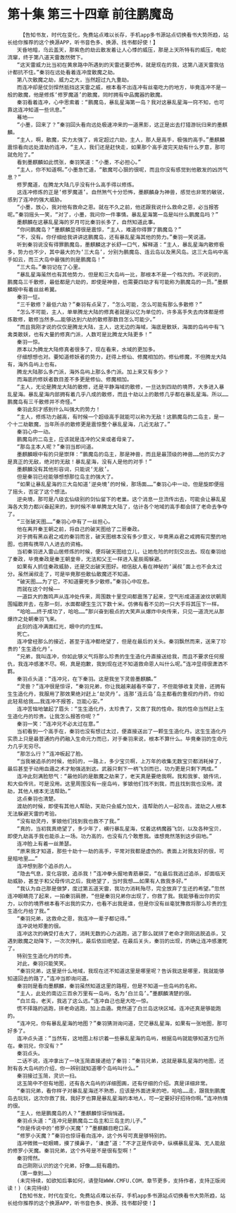 # 第十集 第三十四章 前往鹏魔岛
        【告知书友，时代在变化，免费站点难以长存，手机app多书源站点切换看书大势所趋，站长给你推荐的这个换源APP，听书音色多、换源、找书都好使！】
       天昏地暗，乌云盖天，那紫色的劫云散发着让人心悸的威压，那是上天所特有的威压，电蛇流窜，终于第八道天雷轰然劈下。
       “这天雷威力比当初在黄泉路中所遇到的天雷还要恐怖，就是现在的我，这第八道天雷我估计都抗不住。”秦羽在远处看着连冲度散魔之劫。
       第八次散魔之劫，威力之大，当然超过九九重劫。
       而连冲却是仗剑悍然抵挡这天雷之威，根本看不出连冲有丝毫吃力的地方，毕竟连冲不是一般的散魔，他是修炼‘修罗魔道’的散魔，同时拥有中品魔器的散魔。
       秦羽看着连冲，心中思索着：“鹏魔岛，暴乱星海第一岛？我对这暴乱星海一窍不知，也可靠这连冲知道一些讯息。”
       蓦地——
       “小墨，回来了？”秦羽回头看向远处极速冲来的一道黑影，这正是出去打猎游玩归来的墨麒麟。
       “主人，啊，散魔，实力太强了，肯定超过六劫，主人，那人是高手，极强的高手。”墨麒麟震惊看向远处渡劫的连冲，“主人，我们还是赶快走，如果那个高手渡完天劫有什么歹意，那可就危险了。”
       看到墨麒麟如此慌张，秦羽笑道：“小墨，不必担心。”
       “主人，你不知道啊。”小墨急忙道，“散魔可心狠的很呢，而且你没有感觉到他散发的凶厉气息？”
       修罗魔道，在腾龙大陆几乎没有什么高手得以修炼。
       这连冲修炼的正是‘修罗魔道’。自然煞气十分恐怖，墨麒麟身为神兽，感觉也非常的敏锐，感到了连冲的强大威胁。
       “小墨，放心，我对他有救命之恩。就在不久之前，他还跟我说什么救命之恩，必当报答呢。”秦羽摇头一笑，“对了，小墨，我问你一件事情。暴乱星海第一岛是叫什么鹏魔岛吗？”
       墨麒麟在这暴乱星海的岁月可比秦羽长多了，自然知道此事。
       “你问鹏魔岛？”墨麒麟显得很是震惊，“主人，难道你得罪了鹏魔岛？”
       “不，没有。你仔细给我讲讲这鹏魔岛，还有暴乱星海其他的势力。”秦羽一笑说道。
       听到秦羽说没有得罪鹏魔岛，墨麒麟这才长舒一口气，解释道：“主人，暴乱星海内散修极多，势力也不少，其中最大的为‘三大岛’，分别为鹏魔岛、连云岛以及黑风岛。这三大岛屿中高手如云，而三大岛中最强的则是鹏魔岛！”
       “三大岛。”秦羽记在了心里。
       “暴乱星海虽然也有其他势力，但是和三大岛屿一比，那根本不是一个档次的。不说别的，鹏魔岛三千散修，最低都是六劫的，即使是神兽，也需要四劫才有可能称为鹏魔岛的一员。”墨麒麟眼中有着丝丝希翼。
       秦羽一怔。
       “三千散修？最低六劫？”秦羽有点呆了，“怎么可能，怎么可能有那么多散修？”
       “怎么不可能，主人，单单腾龙大陆的修真者就是以亿为单位的，许多高手失去肉体都是修炼散修，散修当然多……能够达到六劫的散修那数目怎么可能少。”
       “而且我刚才说的仅仅是腾龙大陆，主人，这无边的海域，海底是散妖，海面的岛屿中有飞禽类散妖，也有大量的修真门派，人数可是比腾龙大陆更多！”
       秦羽一惊。
       原本以为腾龙大陆修真者很多了，现在看来，水域的更加多。
       仔细想想也对。要知道修妖者的势力，赶得上修仙、修魔相加的。修仙修魔，不但腾龙大陆有，海外岛屿上也有。
       腾龙大陆那么多门派，海外岛屿上那么多门派。加上来又有多少？
       而海底的修妖者数目差不多更是修仙、修魔相加。
       “主人，无论是腾龙大陆的散修，还是平静海域的散修，一旦达到四劫的境界，大多进入暴乱星海。暴乱星海内部拥有着几乎八成的散修，而且十劫以上的散修几乎都在暴乱星海。所以……鹏魔岛有三千散修并不奇怪。”
       秦羽此刻才感到什么叫强大的势力！
       “主人，修炼功力越高，有时候一个超级高手就能可以称为无敌！这鹏魔岛的二岛主，是一个十二劫散魔，当年所杀的散修更是震惊整个暴乱星海，几近无敌了。”
       秦羽心中一动。
       鹏魔岛的二岛主，应该就是连冲的父亲或者母亲了。
       “那岛主本人呢？”秦羽当即问道。
       墨麒麟眼中有的只是崇拜：“鹏魔岛的岛主，那是神兽，而且是最顶级的神兽……他的实力才是真正的无敌，绝对的无敌！暴乱星海，没有人是他的对手！”
       墨麒麟没有其他形容词，只能说‘无敌’。
       但是秦羽已经能够想想那位岛主的强大了。
       “如果让暴乱星海的三大岛知道‘逆央境’的时候，那场面……”秦羽心中一动，但是旋即便摇了摇头，否定了这个想法。
       逆央境，那可是八级玄仙级别的剑仙留下的老巢。这个消息一旦流传出去，可能会让暴乱星海各大势力都兴奋起来的，到时候不单单腾龙大陆了，估计各个地域的高手都会拼了老命去争夺了。
       “三张破天图……”秦羽心中有了一丝担心。
       他在离开秦王朝之前，将自己的破天图给了二哥秦政。
       对于拥有黑焱君之戒的秦羽而言，破天图根本没有多少意义，毕竟黑焱君之戒拥有完整的地图，也拥有携带八人进去的资格。
       当初秦羽进入雷山居修炼的时候，便将破天图给立儿，让她危险的时刻交出去。现在秦羽给了秦政，毕竟秦政是秦王朝皇帝，无法和父王一样进入星辰阁躲避。
       如果有人抓住秦政威胁，还是交出破天图好。相信敌人看在神秘的‘澜叔’面上也不会太过分。虽然澜叔走了，可是毕竟那些散仙散魔还不知道。
       “破天图……为了它，不知道要死多少散修。”秦羽心中叹息。
       而就在这个时候——
       一道巨大的轰鸣声从连冲处传来，周围数十里空间都震荡了起来，空气形成道道波纹状朝周围幅散开去，在那一刻，水面都硬生生沉下数十米。仿佛有看不见的一只大手将其压下一样。
       “哈哈……终于成功了，哈哈……”那兴奋到极点的大笑声从爆炸中央传来，只见一道流光从那爆炸之处朝秦羽飞来。
       此刻的连冲满面红光，眼中灼灼生辉。
       死亡。
       连冲曾经那么的接近，甚至于连冲都绝望了，但是在最后的关头。秦羽飘然而来，送来了珍贵的‘生生造化丹’。
       “兄弟，我叫连冲，你如此够义气将那么珍贵的生生造化丹直接送给我，而且不要求任何报仇，我连冲感激不尽。啊，真是抱歉，我到现在还不知道救命恩人叫什么呢。”连冲显得很潇洒不羁。
       秦羽点头道：“连冲兄，在下秦羽。这是我坐下灵兽墨麒麟。”
       “灵兽？”连冲很是惊讶，“秦羽兄弟，你让我越来越看不穿了，不但能够收复灵兽，还拥有生生造化丹，我服用了那效果绝对赶上‘劫灵丹’。连那‘连云岛’岛主都看的重视的丹药，你如此轻易给我……我连冲不报答，岂能心安。”
       连冲苦恼地皱起了眉头：“生生造化丹，太珍贵了，又救了我的性命。我的性命当然赶上生生造化丹的珍贵。让我怎么报答你呢？”
       秦羽一笑：“连冲兄不必太过在意。”
       当初看到一个高手在，秦羽也没有想过太过，便直接送出了一颗生生造化丹。这生生造化丹实质上只是最普通的丹药融入生命元力而已，对于秦羽来说，根本不算什么。毕竟秦羽的生命元力几乎无穷尽。
       “那怎么行？”连冲板起了脸。
       “当我被追杀的时候，他妈的，一路上，多少宝贝啊，上万年的收集无数宝贝都消耗掉了，最后甚至于动用血遁之术才勉强逃到这。武器只剩下一柄飞剑而已，功力更是只剩下两成。”
       连冲此刻满脸怒气：“最他妈的是散魔之劫来了，老天真是要绝我啊。我和我爹、娘传讯，和大伯传讯，可是没用。这里周围没有一座岛屿，爹娘他们找不到我，而且找到我也没用。渡劫，其他人根本无法帮助。”
       这点秦羽也清楚。
       渡劫的时候，即使有其他人帮助，天劫只会威力加大，连帮助的人一起攻击。渡劫之人根本无法躲避天雷的考验。
       “没有劫灵丹，爹娘他们找到我也救不了我。”
       “真的，当初我真绝望了，多少年了，横行暴乱星海，仗着这柄魔器飞剑，以及各种宝贝，即使九劫高手我也能杀上一场。功力高的，也没有几个敢惹我。谁想竟然落到这步田地。”
       连冲脸上有着一丝萧瑟。
       “原来我才知道，那些十劫十一劫的高手，平常对我都是虚伪的。表面上对我友好的很，可是暗地里……”
       连冲想到那个追杀的人。
       “隐去气息，变化容貌，追杀我！”连冲拳头握地青筋暴突，“在最后我逃过追杀，却面临天劫威胁，甚至于和父母传讯之后，我绝望了，当时我想……如果有人救我多好。”
       “我认为自己那是做梦，度过第五道天雷，我功力消耗殆尽，完全放弃了生还的希望。”忽然连冲眼睛亮了起来，一拍秦羽肩膀，“但是秦羽兄弟你出现了，你救了我。我能够看出你的实力，以你的境界根本看不出我的实力，也看不出我是谁，但是你没有丝毫犹豫救将那么珍贵的生生造化丹给了我。”
       “秦羽兄弟，这救命之恩，我连冲一辈子都记得。”
       连冲说地郑重的很。
       连冲这次的确受打击大了，消耗无数的心力逃跑，逃了那么就拼了老命才刚刚逃脱追杀，又遇到散魔之劫降下，一次次挣扎，最后依旧绝望。在最后关头，秦羽的出现，的确让连冲感激死了。
       特别生生造化丹的珍贵。
       对此，秦羽只能笑笑。
       “秦羽兄弟，这里是什么地域，我现在还不知道这里是哪里呢？告诉我这是哪里，我就能够知道回去的路了。”连冲当即询问道。
       秦羽则是看向墨麒麟，秦羽虽然知道这里的路程，但是不知道一些岛屿的名称。
       “主人，此处的南边三百余万里有一岛屿，名为‘白兰岛’。”墨麒麟清楚的很。
       “白兰岛，老天，我逃了这么远。”连冲自己也是大吃一惊。
       慌不择路的逃跑，拼老命逃跑，加上血遁。竟然道了白兰岛这块区域。连冲还真是够能跑的。
       “连冲兄，你有暴乱星海的地图？”秦羽猜测询问道，茫茫暴乱星海，如果有一张地图，那可好多了。
       连冲点头道：“当然有，这地图上标识着一些暴乱星海的岛屿，根据岛屿就能够知道方位所在。秦羽兄，你没有？”
       秦羽点头。
       二话不说，连冲拿出了一块玉简直接递给了秦羽：“秦羽兄弟，这就是暴乱星海的地图，还附有各大岛屿的介绍，你一辨别就知道哪个岛屿叫什么。”
       秦羽接过玉简，灵识一扫。
       这玉简中不但有地图，还有各大岛屿的详细图画，还有仔细的介绍。真是详细非常。
       “秦羽兄弟，看你样子对暴乱星海还不熟悉，应该是外面进来的吧，哈哈……走，跟我到鹏魔岛去玩玩，这次你救了我，我好歹也算是暴乱星海的本地人，可一定要好好招待你啊。”连冲热情的很。
       “主人，他是鹏魔岛的人？”墨麒麟惊讶悄悄道。
       秦羽点头道：“连冲兄是鹏魔岛二岛主和三岛主的儿子。”
       “你是传说中的‘修罗小天魔’？”墨麒麟目瞪口呆。
       “修罗小天魔？”秦羽也惊讶看向连冲，这个外号可真是够特别的。
       连冲微微一眨眼睛，摸了摸鼻子，‘谦虚’道：“不才正是传说中，纵横暴乱星海、无人能敌的修罗小天魔。秦羽兄弟，这个外号是不是很有型啊！”
       秦羽愕然。
       自己刚刚认识的这个兄弟，好像……挺有趣的。
       （第一章到……）
       (未完待续，如欲知后事如何，请登陆WWW.CMFU.COM，章节更多，支持作者，支持正版阅读！)（未完待续）
       【告知书友，时代在变化，免费站点难以长存，手机app多书源站点切换看书大势所趋，站长给你推荐的这个换源APP，听书音色多、换源、找书都好使！】